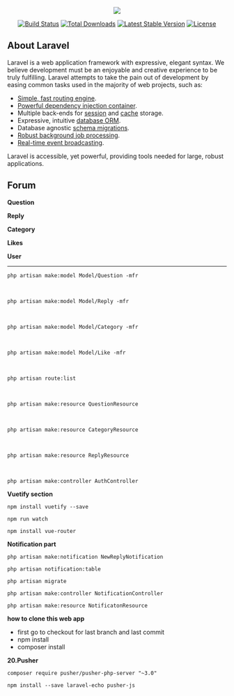 <p align="center"><img src="https://laravel.com/assets/img/components/logo-laravel.svg"></p>

<p align="center">
<a href="https://travis-ci.org/laravel/framework"><img src="https://travis-ci.org/laravel/framework.svg" alt="Build Status"></a>
<a href="https://packagist.org/packages/laravel/framework"><img src="https://poser.pugx.org/laravel/framework/d/total.svg" alt="Total Downloads"></a>
<a href="https://packagist.org/packages/laravel/framework"><img src="https://poser.pugx.org/laravel/framework/v/stable.svg" alt="Latest Stable Version"></a>
<a href="https://packagist.org/packages/laravel/framework"><img src="https://poser.pugx.org/laravel/framework/license.svg" alt="License"></a>
</p>

## About Laravel

Laravel is a web application framework with expressive, elegant syntax. We believe development must be an enjoyable and creative experience to be truly fulfilling. Laravel attempts to take the pain out of development by easing common tasks used in the majority of web projects, such as:

- [Simple, fast routing engine](https://laravel.com/docs/routing).
- [Powerful dependency injection container](https://laravel.com/docs/container).
- Multiple back-ends for [session](https://laravel.com/docs/session) and [cache](https://laravel.com/docs/cache) storage.
- Expressive, intuitive [database ORM](https://laravel.com/docs/eloquent).
- Database agnostic [schema migrations](https://laravel.com/docs/migrations).
- [Robust background job processing](https://laravel.com/docs/queues).
- [Real-time event broadcasting](https://laravel.com/docs/broadcasting).

Laravel is accessible, yet powerful, providing tools needed for large, robust applications.

## Forum

**Question**

**Reply**

**Category**

**Likes**

**User**

****

`php artisan make:model Model/Question -mfr`

<br>

`php artisan make:model Model/Reply -mfr`

<br>

`php artisan make:model Model/Category -mfr`

<br>


`php artisan make:model Model/Like -mfr`

<br>

`php artisan route:list`

<br>

`php artisan make:resource QuestionResource`

<br>

`php artisan make:resource CategoryResource`

<br>

`php artisan make:resource ReplyResource`

<br>

`php artisan make:controller AuthController`

**Vuetify section** 

`npm install vuetify --save`

`npm run watch`

`npm install vue-router`


**Notification part**

`php artisan make:notification NewReplyNotification`

`php artisan notification:table`

`php artisan migrate`

`php artisan make:controller NotificationController`

`php artisan make:resource NotificatonResource`

**how to clone this web app**

<ul>
<li>first go to checkout for last branch and last commit</li>
<li>npm install</li>
<li>composer install</li>
</ul>


**20.Pusher**

`composer require pusher/pusher-php-server "~3.0"`

`npm install --save laravel-echo pusher-js`







